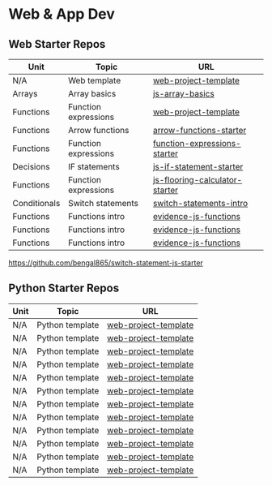 # Web & App Dev

## Web Starter Repos

| Unit 	         | Topic 	                   | URL 	                                                                                          |
|------	         |-------	                   |----------	                                                                                    |
| N/A   	       | Web template              | [web-project-template](https://github.com/bengal865/web-project-templates)  	                  |
| Arrays  	     | Array basics              | [js-array-basics](https://github.com/bengal865/array-basics)  	                                |
| Functions      | Function expressions      | [web-project-template](https://github.com/bengal865/web-project-templates)  	                  |
| Functions      | Arrow functions           | [arrow-functions-starter](https://github.com/bengal865/arrow-functions-starter)	              |
| Functions      | Function expressions      | [function-expressions-starter](https://github.com/bengal865/function-expressions-starter)      |
| Decisions      | IF statements             | [js-if-statement-starter](https://github.com/bengal865/js-if-statement-starter) 	              |
| Functions      | Function expressions      | [js-flooring-calculator-starter](https://github.com/bengal865/flooring-calculator-start)  	    |
| Conditionals   | Switch statements         | [switch-statements-intro](https://github.com/bengal865/switch-statement-js-starter)      	    |
| Functions      | Functions intro           |  [evidence-js-functions](https://github.com/bengal865/evidence-js-functions-starter)      	    |
| Functions      | Functions intro           |  [evidence-js-functions](https://github.com/bengal865/evidence-js-functions-starter)      	    |
| Functions      | Functions intro           |  [evidence-js-functions](https://github.com/bengal865/evidence-js-functions-starter)      	    |


https://github.com/bengal865/switch-statement-js-starter

## Python Starter Repos

| Unit 	    | Topic 	           | URL 	                                                                              |
|------	    |-------	           |-----	                                                                              |
| N/A   	  | Python template    | [web-project-template](https://github.com/bengal865/web-project-templates)  	      |
| N/A   	  | Python template    | [web-project-template](https://github.com/bengal865/web-project-templates)  	      |
| N/A   	  | Python template    | [web-project-template](https://github.com/bengal865/web-project-templates)  	      |
| N/A   	  | Python template    | [web-project-template](https://github.com/bengal865/web-project-templates)  	      |
| N/A   	  | Python template    | [web-project-template](https://github.com/bengal865/web-project-templates)  	      |
| N/A   	  | Python template    | [web-project-template](https://github.com/bengal865/web-project-templates)  	      |
| N/A   	  | Python template    | [web-project-template](https://github.com/bengal865/web-project-templates)  	      |
| N/A   	  | Python template    | [web-project-template](https://github.com/bengal865/web-project-templates)  	      |
| N/A   	  | Python template    | [web-project-template](https://github.com/bengal865/web-project-templates)  	      |
| N/A   	  | Python template    | [web-project-template](https://github.com/bengal865/web-project-templates)  	      |
| N/A   	  | Python template    | [web-project-template](https://github.com/bengal865/web-project-templates)  	      |
| N/A   	  | Python template    | [web-project-template](https://github.com/bengal865/web-project-templates)  	      |


